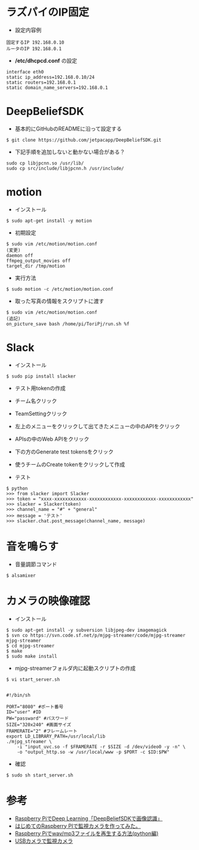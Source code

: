 # ラズパイのIP固定

- 設定内容例

~~~
固定するIP 192.168.0.10
ルータのIP 192.168.0.1
~~~

- __/etc/dhcpcd.conf__ の設定

~~~
interface eth0
static ip_address=192.168.0.10/24
static routers=192.168.0.1
static domain_name_servers=192.168.0.1
~~~

# DeepBeliefSDK

- 基本的にGitHubのREADMEに沿って設定する

~~~
$ git clone https://github.com/jetpacapp/DeepBeliefSDK.git
~~~
- 下記手順を追加しないと動かない場合がある？

~~~
sudo cp libjpcnn.so /usr/lib/
sudo cp src/include/libjpcnn.h /usr/include/
~~~

# motion

- インストール

~~~
$ sudo apt-get install -y motion
~~~

- 初期設定

~~~
$ sudo vim /etc/motion/motion.conf
(変更)
daemon off
ffmpeg_output_movies off
target_dir /tmp/motion
~~~

- 実行方法

~~~
$ sudo motion -c /etc/motion/motion.conf
~~~

- 取った写真の情報をスクリプトに渡す

~~~
$ sudo vim /etc/motion/motion.conf
(追記)
on_picture_save bash /home/pi/ToriPj/run.sh %f
~~~

# Slack

- インストール

~~~
$ sudo pip install slacker
~~~

- テスト用tokenの作成
 - チーム名クリック
 - TeamSettingクリック
 - 左上のメニューをクリックして出てきたメニューの中のAPIをクリック
 - APIsの中のWeb APIをクリック
 - 下の方のGenerate test tokensをクリック
 - 使うチームのCreate tokenをクリックして作成

- テスト

~~~
$ python
>>> from slacker import Slacker
>>> token = "xxxx-xxxxxxxxxxxx-xxxxxxxxxxxx-xxxxxxxxxxxx-xxxxxxxxxxxx"
>>> slacker = Slacker(token)
>>> channel_name = "#" + "general"
>>> message = 'テスト'
>>> slacker.chat.post_message(channel_name, message)
~~~

# 音を鳴らす

- 音量調節コマンド

~~~
$ alsamixer
~~~

# カメラの映像確認

- インストール

~~~
$ sudo apt-get install -y subversion libjpeg-dev imagemagick
$ svn co https://svn.code.sf.net/p/mjpg-streamer/code/mjpg-streamer mjpg-streamer
$ cd mjpg-streamer
$ make
$ sudo make install
~~~

- mjpg-streamerフォルダ内に起動スクリプトの作成

~~~
$ vi start_server.sh


#!/bin/sh
  
PORT="8080" #ポート番号
ID="user" #ID
PW="passward" #パスワード
SIZE="320x240" #画面サイズ
FRAMERATE="2" #フレームレート
export LD_LIBRARY_PATH=/usr/local/lib
./mjpg_streamer \
    -i "input_uvc.so -f $FRAMERATE -r $SIZE -d /dev/video0 -y -n" \
    -o "output_http.so -w /usr/local/www -p $PORT -c $ID:$PW"
~~~

- 確認

~~~
$ sudo sh start_server.sh
~~~

# 参考

- [Raspberry PiでDeep Learning「DeepBeliefSDKで画像認識」](http://karaage.hatenadiary.jp/entry/2015/12/16/073000)
- [はじめてのRaspberry PIで監視カメラを作ってみた。](http://qiita.com/kinpira/items/bf1df2c1983ba79ba455)
- [Raspberry Piでwav/mp3ファイルを再生する方法(python編)](http://qiita.com/Nyanpy/items/cb4ea8dc4dc01fe56918)
- [USBカメラで監視カメラ](http://make.bcde.jp/raspberry-pi/usb%E3%82%AB%E3%83%A1%E3%83%A9%E3%81%A7%E7%9B%A3%E8%A6%96%E3%82%AB%E3%83%A1%E3%83%A9/)
